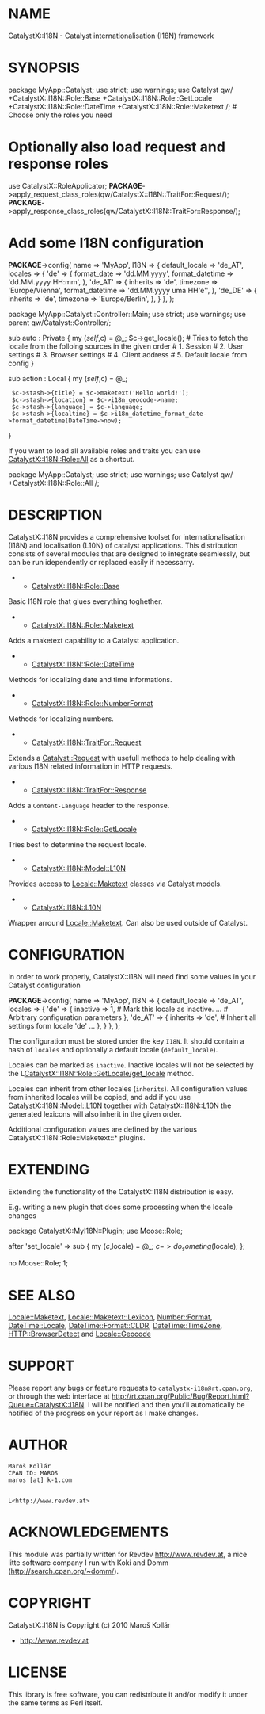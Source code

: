 # NAME

CatalystX::I18N - Catalyst internationalisation (I18N) framework

# SYNOPSIS

 package MyApp::Catalyst;
 use strict;
 use warnings;
 use Catalyst qw/
     +CatalystX::I18N::Role::Base
     +CatalystX::I18N::Role::GetLocale
     +CatalystX::I18N::Role::DateTime
     +CatalystX::I18N::Role::Maketext
 /; # Choose only the roles you need
 

 # Optionally also load request and response roles
 use CatalystX::RoleApplicator;
 __PACKAGE__->apply_request_class_roles(qw/CatalystX::I18N::TraitFor::Request/);
 __PACKAGE__->apply_response_class_roles(qw/CatalystX::I18N::TraitFor::Response/);
 

 # Add some I18N configuration
 __PACKAGE__->config( 
     name    => 'MyApp', 
     I18N    => {
         default_locale     => 'de_AT',
         locales            => {
             'de'               => {
                 format_date        => 'dd.MM.yyyy',
                 format_datetime    => 'dd.MM.yyyy HH:mm',
             },
             'de_AT'            => {
                 inherits           => 'de',
                 timezone           => 'Europe/Vienna',
                 format_datetime    => 'dd.MM.yyyy uma HH\'e\'',
             },
             'de_DE'             => {
                 inherits            => 'de',
                 timezone            => 'Europe/Berlin',
             },
         }
     },
 );
 

 

 package MyApp::Catalyst::Controller::Main;
 use strict;
 use warnings;
 use parent qw/Catalyst::Controller/;
 

 sub auto : Private {
     my ($self,$c) = @_;
     $c->get_locale(); 
     # Tries to fetch the locale from the folloing sources in the given order
     # 1. Session
     # 2. User settings
     # 3. Browser settings
     # 4. Client address
     # 5. Default locale from config
 }
 

 sub action : Local {
     my ($self,$c) = @_;
     

     $c->stash->{title} = $c->maketext('Hello world!');
     $c->stash->{location} = $c->i18n_geocode->name;
     $c->stash->{language} = $c->language;
     $c->stash->{localtime} = $c->i18n_datetime_format_date->format_datetime(DateTime->now);
 }

If you want to load all available roles and traits you can use 
[CatalystX::I18N::Role::All](http://search.cpan.org/perldoc?CatalystX::I18N::Role::All) as a shortcut.

 package MyApp::Catalyst;
 use strict;
 use warnings;
 use Catalyst qw/
     +CatalystX::I18N::Role::All
 /;

# DESCRIPTION

CatalystX::I18N provides a comprehensive toolset for internationalisation 
(I18N) and localisation (L10N) of catalyst applications. This distribution 
consists of several modules that are designed to integrate seamlessly, but
can be run idependently or replaced easily if necessarry.

- * [CatalystX::I18N::Role::Base](http://search.cpan.org/perldoc?CatalystX::I18N::Role::Base) 

Basic I18N role that glues everything toghether.

- * [CatalystX::I18N::Role::Maketext](http://search.cpan.org/perldoc?CatalystX::I18N::Role::Maketext) 

Adds a maketext capability to a Catalyst application.

- * [CatalystX::I18N::Role::DateTime](http://search.cpan.org/perldoc?CatalystX::I18N::Role::DateTime)

Methods for localizing date and time informations.

- * [CatalystX::I18N::Role::NumberFormat](http://search.cpan.org/perldoc?CatalystX::I18N::Role::NumberFormat)

Methods for localizing numbers.

- * [CatalystX::I18N::TraitFor::Request](http://search.cpan.org/perldoc?CatalystX::I18N::TraitFor::Request)

Extends a [Catalyst::Request](http://search.cpan.org/perldoc?Catalyst::Request) with usefull methods to help dealing with
various I18N related information in HTTP requests.

- * [CatalystX::I18N::TraitFor::Response](http://search.cpan.org/perldoc?CatalystX::I18N::TraitFor::Response)

Adds a `Content-Language` header to the response.

- * [CatalystX::I18N::Role::GetLocale](http://search.cpan.org/perldoc?CatalystX::I18N::Role::GetLocale) 

Tries best to determine the request locale.

- * [CatalystX::I18N::Model::L10N](http://search.cpan.org/perldoc?CatalystX::I18N::Model::L10N)

Provides access to [Locale::Maketext](http://search.cpan.org/perldoc?Locale::Maketext) classes via Catalyst models.

- * [CatalystX::I18N::L10N](http://search.cpan.org/perldoc?CatalystX::I18N::L10N)

Wrapper arround [Locale::Maketext](http://search.cpan.org/perldoc?Locale::Maketext). Can also be used outside of Catalyst.

# CONFIGURATION

In order to work properly, CatalystX::I18N will need find some values in your
Catalyst configuration

 __PACKAGE__->config( 
     name    => 'MyApp', 
     I18N    => {
         default_locale     => 'de_AT',
         locales            => {
             'de'               => {
                 inactive           => 1,
                 # Mark this locale as inactive. 
                 ...
                 # Arbitrary configuration parameters
             },
             'de_AT'            => {
                 inherits           => 'de',
                 # Inherit all settings form locale 'de'
                 ...
             },
         }
     },
 );

The configuration must be stored under the key `I18N`. It should contain
a hash of `locales` and optionally a default locale (`default_locale`).

Locales can be marked as `inactive`. Inactive locales will not be selected
by the L<CatalystX::I18N::Role::GetLocale/get_locale> method.

Locales can inherit from other locales (`inherits`). All configuration values
from inherited locales will be copied, and add if you use 
[CatalystX::I18N::Model::L10N](http://search.cpan.org/perldoc?CatalystX::I18N::Model::L10N) together with [CatalystX::I18N::L10N](http://search.cpan.org/perldoc?CatalystX::I18N::L10N) the
generated lexicons will also inherit in the given order.

Additional configuration values are defined by the various 
CatalystX::I18N::Role::Maketext::* plugins.

# EXTENDING

Extending the functionality of the CatalystX::I18N distribution is easy.

E.g. writing a new plugin that does some processing when the locale changes

 package CatalystX::MyI18N::Plugin;
 use Moose::Role;
 

 after 'set_locale' => sub {
     my ($c,$locale) = @_;
     $c->do_someting($locale);
 };
 

 no Moose::Role;
 1;

# SEE ALSO

[Locale::Maketext](http://search.cpan.org/perldoc?Locale::Maketext), <Locale::Maketext::Lexicon>,
[Number::Format](http://search.cpan.org/perldoc?Number::Format), [DateTime::Locale](http://search.cpan.org/perldoc?DateTime::Locale), [DateTime::Format::CLDR](http://search.cpan.org/perldoc?DateTime::Format::CLDR), 
[DateTime::TimeZone](http://search.cpan.org/perldoc?DateTime::TimeZone), [HTTP::BrowserDetect](http://search.cpan.org/perldoc?HTTP::BrowserDetect) and [Locale::Geocode](http://search.cpan.org/perldoc?Locale::Geocode)

# SUPPORT

Please report any bugs or feature requests to 
`catalystx-i18n@rt.cpan.org`, or through the web interface at
<http://rt.cpan.org/Public/Bug/Report.html?Queue=CatalystX::I18N>.
I will be notified and then you'll automatically be notified of the progress 
on your report as I make changes.

# AUTHOR

    Maroš Kollár
    CPAN ID: MAROS
    maros [at] k-1.com
    

    L<http://www.revdev.at>

# ACKNOWLEDGEMENTS 

This module was partially written for Revdev <http://www.revdev.at>, a nice 
litte software company I run with Koki and Domm 
(<http://search.cpan.org/~domm/>).

# COPYRIGHT

CatalystX::I18N is Copyright (c) 2010 Maroš Kollár 
- <http://www.revdev.at>

# LICENSE

This library is free software, you can redistribute it and/or modify
it under the same terms as Perl itself.